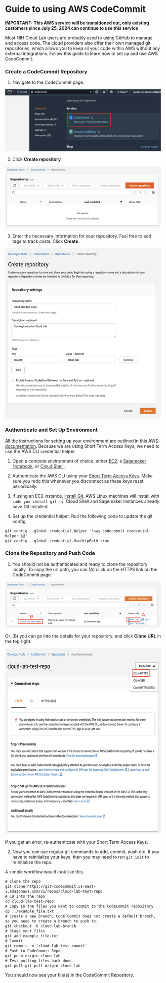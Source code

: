 # Guide to using AWS CodeCommit

**IMPORTANT: This AWS service will be transitioned out, only existing customers since July 25, 2024 can continue to use this service**

Most NIH Cloud Lab users are probably used to using GitHub to manage and access code. The cloud providers also offer their own managed git repositories, which allows you to keep all your code within AWS without any external integrations.
Follow this guide to learn how to set up and use AWS CodeCommit.

### Create a CodeCommit Repository

1. Navigate to the CodeCommit page.

<img src="/docs/images/1_find_code_commit.png" width="550" height="200">

2. Click **Create repository**

<img src="/docs/images/2_create_respository.png" width="550" height="200">

3. Enter the necessary information for your repository. Feel free to add tags to track costs. Click **Create**.

<img src="/docs/images/3_add_repo_info.png" width="550" height="550">

### Authenticate and Set Up Environment

All the instructions for setting up your environment are outlined in this [AWS documentation](https://docs.aws.amazon.com/codecommit/latest/userguide/setting-up-https-unixes.html). Because we are using Short Term Access Keys, we need to use the AWS CLI credential helper. 

1. Open a compute environment of choice, either [EC2](https://github.com/STRIDES/NIHCloudLabAWS/blob/main/docs/connect_ec2.md), a [Sagemaker Notebook](https://github.com/STRIDES/NIHCloudLabAWS/blob/main/docs/Jupyter_notebook.md), or [Cloud Shell](https://aws.amazon.com/cloudshell/).

2. Authenticate the AWS CLI using your [Short Term Access Keys](https://github.com/STRIDES/NIHCloudLabAWS/blob/main/docs/Intramural_STAKs.md). Make sure you redo this whenever you disconnect as these keys reset periodically.

3. If using an EC2 instance, [install Git](https://git-scm.com/download/linux). AWS Linux machines will install with `sudo yum install git -y`. Cloud Shell and Sagemaker Instances already have Git installed.

4. Set up the credential helper. Run the following code to update the git config. 

```
git config --global credential.helper '!aws codecommit credential-helper $@'
git config --global credential.UseHttpPath true
```

### Clone the Repository and Push Code

1. You should not be authenticated and ready to clone the repository locally. To copy the url path, you can (A) click on the HTTPS link on the CodeCommit page. 

<img src="/docs/images/1_clone_respository1.png" width="550" height="150">

Or, (B) you can go into the details for your repository, and click **Clone URL** in the top right. 

<img src="/docs/images/1_clone_respository2.png" width="550" height="600">

If you get an error, re-authenticate with your Short Term Access Keys.

2. Now you can use regular git commands to add, commit, push etc. If you have to reinitialize your keys, then you may need to run `git init` to reinitialize the repo.

A simple workflow would look like this. 

```
# Clone the repo
git clone https://git-codecommit.us-east-1.amazonaws.com/v1/repos/cloud-lab-test-repo
# CD into the repo
cd cloud-lab-test-repo
# Copy in the files you want to commit to the CodeCommit repository
cp ../example_file.txt .
# Create a new branch, Code Commit does not create a default branch, so you need to create a branch to push to.
git checkout -b cloud-lab-branch
# Stage your files
git add example_file.txt 
# Commit
git commit -m 'cloud lab test commit'
# Push to CodeCommit Repo
git push origin cloud-lab
# Test pulling files back down
git pull git pull origin cloud-lab
```
You should now see your file(s) in the CodeCommit Repository.





 
